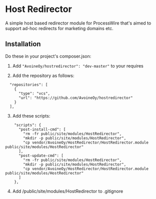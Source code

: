Host Redirector
===============

A simple host based redirector module for ProcessWire that's aimed to support ad-hoc redirects for marketing domains etc.

Installation
------------

Do these in your project's composer.json:

1) Add `"AvoineOy/hostredirector": "dev-master"` to your requires

2) Add the repository as follows:

```
  "repositories": [
    {
      "type": "vcs",
      "url": "https://github.com/AvoineOy/hostredirector"
    }
  ],
```

3) Add these scripts:
```
    "scripts": {
      "post-install-cmd": [
        "rm -fr public/site/modules/HostRedirector",
        "mkdir -p public/site/modules/HostRedirector",
        "cp vendor/AvoineOy/HostRedirector/HostRedirector.module public/site/modules/HostRedirector"
      ],
      "post-update-cmd": [
        "rm -fr public/site/modules/HostRedirector",
        "mkdir -p public/site/modules/HostRedirector",
        "cp vendor/AvoineOy/HostRedirector/HostRedirector.module public/site/modules/HostRedirector"
      ]
    },
```

4) Add /public/site/modules/HostRedirector to .gitignore
